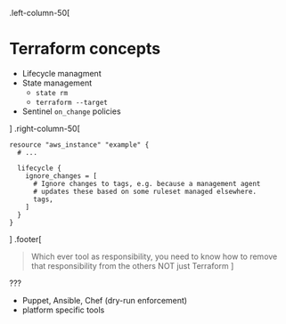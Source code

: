 .left-column-50[

# Terraform concepts

* Lifecycle managment
* State management
  * `state rm`
  * `terraform --target`
* Sentinel `on_change` policies

]
.right-column-50[
```hcl
resource "aws_instance" "example" {
  # ...

  lifecycle {
    ignore_changes = [
      # Ignore changes to tags, e.g. because a management agent
      # updates these based on some ruleset managed elsewhere.
      tags,
    ]
  }
}
```
]
.footer[
> Which ever tool as responsibility, you need to know how to remove that responsibility from the others NOT just Terraform
]

???

- Puppet, Ansible, Chef (dry-run enforcement)
- platform specific tools

